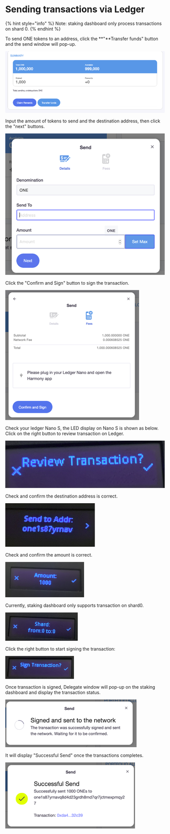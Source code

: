 # Sending transactions via Ledger

{% hint style="info" %}
Note: staking dashboard only process transactions on shard 0.
{% endhint %}

To send ONE tokens to an address, click the **"**Transfer funds" button and the send window will pop-up.

![](../../../.gitbook/assets/image-122.png)

Input the amount of tokens to send and the destination address, then click the "next" buttons.

![](../../../.gitbook/assets/image-115.png)

Click the "Confirm and Sign" button to sign the transaction.

![](../../../.gitbook/assets/image-31%20%281%29.png)

Check your ledger Nano S, the LED display on Nano S is shown as below. Click on the right button to review transaction on Ledger.

![](../../../.gitbook/assets/image-23%20%281%29.png)

Check and confirm the destination address is correct.

![](../../../.gitbook/assets/image-117.png)

Check and confirm the amount is correct.

![](../../../.gitbook/assets/image-127.png)

Currently, staking dashboard only supports transaction on shard0.

![](../../../.gitbook/assets/image-34%20%281%29.png)

Click the right button to start signing the transaction:

![](../../../.gitbook/assets/image-75.png)

Once transaction is signed, Delegate window will pop-up on the staking dashboard and display the transaction status.

![](../../../.gitbook/assets/image-84.png)

It will display "Successful Send" once the transactions completes.

![](../../../.gitbook/assets/image-140.png)

